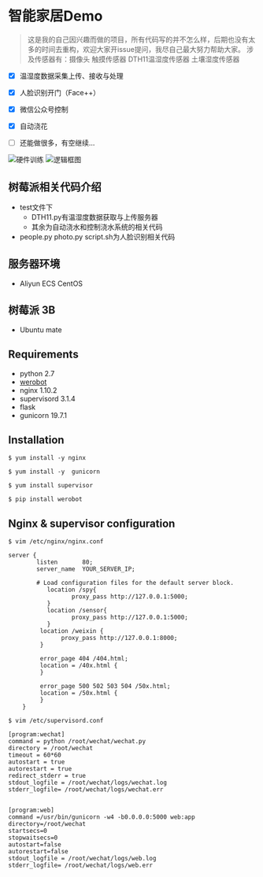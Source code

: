 # 智能家居Demo
> 这是我的自己因兴趣而做的项目，所有代码写的并不怎么样，后期也没有太多的时间去重构，欢迎大家开issue提问，我尽自己最大努力帮助大家。
> 涉及传感器有：摄像头 触摸传感器 DTH11温湿度传感器 土壤湿度传感器

- [x] 温湿度数据采集上传、接收与处理
- [x] 人脸识别开门（Face++）
- [x] 微信公众号控制
- [x] 自动浇花
- [ ] 还能做很多，有空继续...



![硬件训练](http://ooiaw5slt.bkt.clouddn.com/硬件训练.png)
![逻辑框图](http://ooiaw5slt.bkt.clouddn.com/逻辑框图.png)

## 树莓派相关代码介绍
* test文件下
	* DTH11.py有温湿度数据获取与上传服务器
	* 其余为自动浇水和控制浇水系统的相关代码
* people.py photo.py script.sh为人脸识别相关代码

## 服务器环境
* Aliyun ECS CentOS

## 树莓派 3B
* Ubuntu mate

## Requirements
* python 2.7
* [werobot](https://github.com/whtsky/WeRoBot)
* nginx 1.10.2
* supervisord 3.1.4
* flask
* gunicorn 19.7.1

## Installation
```
$ yum install -y nginx
```

```
$ yum install -y  gunicorn
```

```
$ yum install supervisor
```

```
$ pip install werobot
```

## Nginx & supervisor configuration

```
$ vim /etc/nginx/nginx.conf
```

```
server {
        listen       80;
        server_name  YOUR_SERVER_IP;

        # Load configuration files for the default server block.
	       location /spy{
		          proxy_pass http://127.0.0.1:5000;
	       }
	       location /sensor{
		          proxy_pass http://127.0.0.1:5000;
	       }
         location /weixin {
	           proxy_pass http://127.0.0.1:8000;
         }

         error_page 404 /404.html;
         location = /40x.html {
         }

         error_page 500 502 503 504 /50x.html;
         location = /50x.html {
         }
    }
```


```
$ vim /etc/supervisord.conf
```


```
[program:wechat]
command = python /root/wechat/wechat.py
directory = /root/wechat
timeout = 60*60
autostart = true
autorestart = true
redirect_stderr = true
stdout_logfile = /root/wechat/logs/wechat.log
stderr_logfile= /root/wechat/logs/wechat.err


[program:web]
command =/usr/bin/gunicorn -w4 -b0.0.0.0:5000 web:app
directory=/root/wechat
startsecs=0
stopwaitsecs=0  
autostart=false
autorestart=false
stdout_logfile = /root/wechat/logs/web.log
stderr_logfile= /root/wechat/logs/web.err
```


